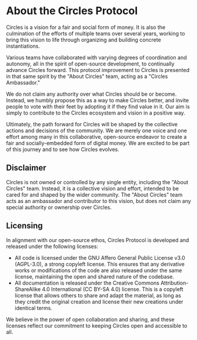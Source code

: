 # About the Circles Protocol

Circles is a vision for a fair and social form of money. It is also the culmination of the efforts of multiple teams over several years, working to bring this vision to life through organizing and building concrete instantiations.  

Various teams have collaborated with varying degrees of coordination and autonomy, all in the spirit of open-source development, to continually advance Circles forward. This protocol improvement to Circles is presented in that same spirit by the "About Circles" team, acting as a "Circles Ambassador." 

We do not claim any authority over what Circles should be or become. Instead, we humbly propose this as a way to make Circles better, and invite people to vote with their feet by adopting it if they find value in it. Our aim is simply to contribute to the Circles ecosystem and vision in a positive way.

Ultimately, the path forward for Circles will be shaped by the collective actions and decisions of the community. We are merely one voice and one effort among many in this collaborative, open-source endeavor to create a fair and socially-embedded form of digital money. We are excited to be part of this journey and to see how Circles evolves.

## Disclaimer
Circles is not owned or controlled by any single entity, including the "About Circles" team. Instead, it is a collective vision and effort, intended to be cared for and shaped by the wider community. The "About Circles" team acts as an ambassador and contributor to this vision, but does not claim any special authority or ownership over Circles.

## Licensing
In alignment with our open-source ethos, Circles Protocol is developed and released under the following licenses:

- All code is licensed under the GNU Affero General Public License v3.0 (AGPL-3.0), a strong copyleft license. This ensures that any derivative works or modifications of the code are also released under the same license, maintaining the open and shared nature of the codebase.
- All documentation is released under the Creative Commons Attribution-ShareAlike 4.0 International (CC BY-SA 4.0) license. This is a copyleft license that allows others to share and adapt the material, as long as they credit the original creation and license their new creations under identical terms.

We believe in the power of open collaboration and sharing, and these licenses reflect our commitment to keeping Circles open and accessible to all.